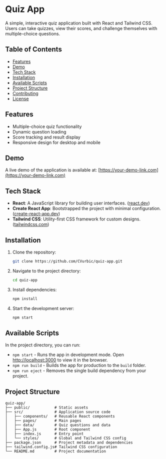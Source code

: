 # Quiz App

A simple, interactive quiz application built with React and Tailwind CSS. Users can take quizzes, view their scores, and challenge themselves with multiple-choice questions.

## Table of Contents

- [Features](#features)
- [Demo](#demo)
- [Tech Stack](#tech-stack)
- [Installation](#installation)
- [Available Scripts](#available-scripts)
- [Project Structure](#project-structure)
- [Contributing](#contributing)
- [License](#license)

## Features

- Multiple-choice quiz functionality
- Dynamic question loading
- Score tracking and result display
- Responsive design for desktop and mobile

## Demo

A live demo of the application is available at: [https://your-demo-link.com](https://your-demo-link.com)

## Tech Stack

- **React**: A JavaScript library for building user interfaces. ([react.dev](https://react.dev/?utm_source=chatgpt.com))
- **Create React App**: Bootstrapped the project with minimal configuration. ([create-react-app.dev](https://create-react-app.dev/docs/getting-started/?utm_source=chatgpt.com))
- **Tailwind CSS**: Utility-first CSS framework for custom designs. ([tailwindcss.com](https://tailwindcss.com/?utm_source=chatgpt.com))

## Installation

1. Clone the repository:

   ```bash
   git clone https://github.com/CVurbic/quiz-app.git
   ```

2. Navigate to the project directory:

   ```bash
   cd quiz-app
   ```

3. Install dependencies:

   ```bash
   npm install
   ```

4. Start the development server:

   ```bash
   npm start
   ```

## Available Scripts

In the project directory, you can run:

- `npm start` - Runs the app in development mode. Open [http://localhost:3000](http://localhost:3000) to view it in the browser.
- `npm run build` - Builds the app for production to the `build` folder.
- `npm run eject` - Removes the single build dependency from your project.

## Project Structure

```
quiz-app/
├── public/           # Static assets
├── src/              # Application source code
│   ├── components/   # Reusable React components
│   ├── pages/        # Main pages
│   ├── data/         # Quiz questions and data
│   ├── App.js        # Root component
│   ├── index.js      # Entry point
│   └── styles/       # Global and Tailwind CSS config
├── package.json      # Project metadata and dependencies
├── tailwind.config.js# Tailwind CSS configuration
└── README.md         # Project documentation
```
